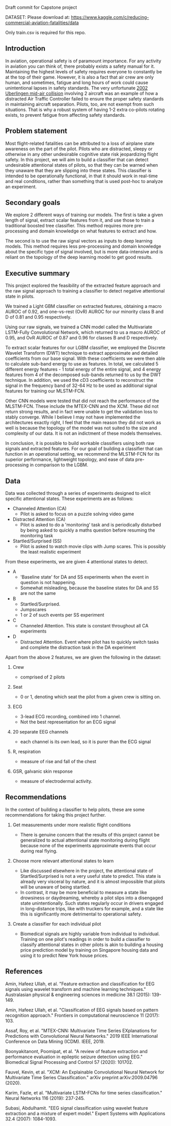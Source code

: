 Draft commit for Capstone project

DATASET:
Please download at: https://www.kaggle.com/c/reducing-commercial-aviation-fatalities/data

Only train.csv is required for this repo.

## Introduction
In aviation, operational safety is of paramount importance. For any activity in aviation you can think of, there probably exists a safety manual for it. Maintaining the highest levels of safety requires everyone to constantly be at the top of their game. However, it is also a fact that air crew are only human, and sometimes, fatigue and long hours of work could cause unintentional lapses in safety standards. The very unfortunate [2002 Uberlingen mid-air collision](https://www.skybrary.aero/index.php/T154_/_B752,_en-route,_Uberlingen_Germany,_2002) involving 2 aircraft was an example of how a distracted Air Traffic Controller failed to ensure the proper safety standards in maintaining aircraft separation. Pilots, too, are not exempt from such situations. That is why a robust system of having 1-2 extra co-pilots rotating exists, to prevent fatigue from affecting safety standards.

## Problem statement
Most flight-related fatalities can be attributed to a loss of airplane state awareness on the part of the pilot. Pilots who are distracted, sleepy or otherwise in any other undesirable cognitive state risk jeopardizing flight safety. In this project, we will aim to build a classifier that can detect undesirable attentional states of pilots, so that they can be warned when they unaware that they are slipping into these states. This classifier is intended to be operationally functional, in that it should work in real-time and real conditions, rather than something that is used post-hoc to analyze an experiment.

## Secondary goals
We explore 2 different ways of training our models. The first is take a given length of signal, extract scalar features from it, and use those to train a traditional boosted tree classifier. This method requires more pre-processing and domain knowledge on what features to extract and how.

The second is to use the raw signal vectors as inputs to deep learning models. This method requires less pre-processing and domain knowledge about the specific type of signal involved, but is more data-intensive and is reliant on the topology of the deep learning model to get good results.

## Executive summary

This project explored the feasibility of the extracted feature approach and the raw signal approach to training a classifier to detect negative attentional state in pilots.

We trained a Light GBM classifier on extracted features, obtaining a macro AUROC of 0.92, and one-vs-rest (OvR) AUROC for our minority class B and D of 0.81 and 0.95 respectively.

Using our raw signals, we trained a CNN model called the Multivariate LSTM-Fully Convolutional Network, which returned to us a macro AUROC of 0.95, and OvR AUROC of 0.87 and 0.96 for classes B and D respectively.

To extract scalar features for our LGBM classifier, we employed the Discrete Wavelet Transform (DWT) technique to extract approximate and detailed coefficients from our base signal. With these coefficients we were then able to calculate sub-band energy to use as features. In total, we calculated 5 different energy features - 1 total energy of the entire signal, and 4 energy features from 4 of the decomposed sub-bands returned to us by the DWT technique. In addition, we used the cD3 coefficients to reconstruct the signal in the frequency band of 32-64 Hz to be used as additional signal features for training our MLSTM-FCN.

Other CNN models were tested that did not reach the performance of the MLSTM-FCN. These include the MTEX-CNN and the XCM. These did not return strong results, and in fact were unable to get the validation loss to stably converge. While I believe I may not have implemented the architectures exactly right, I feel that the main reason they did not work as well is because the topology of the model was not suited to the size and complexity of our data. It is not an indictment of these models themselves.

In conclusion, it is possible to build workable classifiers using both raw signals and extracted features. For our goal of building a classifier that can function in an operational setting, we recommend the MLSTM-FCN for its superior performance, lightweight topology, and ease of data pre-processing in comparison to the LGBM.

## Data
Data was collected through a series of experiments designed to elicit specific attentional states. These experiments are as follows:

- Channeled Attention (CA)
    - Pilot is asked to focus on a puzzle solving video game
- Distracted Attention (CA)
    - Pilot is asked to do a 'monitoring' task and is periodically disturbed by being asked to quickly a maths question before resuming the monitoring task
- Startled/Surprised (SS)
    - Pilot is asked to watch movie clips with Jump scares. This is possibly the least realistic experiment

From these experiments, we are given 4 attentional states to detect.
- A
    - 'Baseline state' for DA and SS experiments when the event in question is not happening.
    - Somewhat misleading, because the baseline states for DA and SS are not the same
- B
    - Startled/Surprised.
    - Jumpscares
    - 1 or 2 of such events per SS experiment
- C
    - Channeled Attention. This state is constant throughout all CA experiments
- D
    - Distracted Attention. Event where pilot has to quickly switch tasks and complete the distraction task in the DA experiment

Apart from the above 2 features, we are given the following in the dataset:

1. Crew
    - comprised of 2 pilots
2. Seat
    - 0 or 1, denoting which seat the pilot from a given crew is sitting on.

3. ECG
    - 3-lead ECG recording, combined into 1 channel.
    - Not the best representation for an ECG signal
4. 20 separate EEG channels
    - each channel is its own lead, so it is purer than the ECG signal
5. R, respiration
    - measure of rise and fall of the chest
6. GSR, galvanic skin response
    - measure of electrodermal activity.

## Recommendations
In the context of building a classifier to help pilots, these are some  recommendations for taking this project further.

1. Get measurements under more realistic flight conditions
    - There is genuine concern that the results of this project cannot be generalized to actual attentional state monitoring during flight because none of the experiments approximate events that occur during real flying.


2. Choose more relevant attentional states to learn
    - Like discussed elsewhere in the project, the attentional state of Startled/Surprised is not a very useful state to predict. This state is already very visceral by nature, and it is almost impossible that pilots will be unaware of being startled.
    - In contrast, it may be more beneficial to measure a state like drowsiness or daydreaming, whereby a pilot slips into a disengaged state unintentionally. Such states regularly occur in drivers engaged in long-distance trips, like with truckers for example, and a state like this is significantly more detrimental to operational safety.


3. Create a classifier for each individual pilot
    - Biomedical signals are highly variable from individual to individual. Training on one pilot's readings in order to build a classifier to classify attentional states in other pilots is akin to building a housing price prediction model by training on Singapore housing data and using it to predict New York house prices.

## References

Amin, Hafeez Ullah, et al. "Feature extraction and classification for EEG signals using wavelet transform and machine learning techniques." Australasian physical & engineering sciences in medicine 38.1 (2015): 139-149.

Amin, Hafeez Ullah, et al. "Classification of EEG signals based on pattern recognition approach." Frontiers in computational neuroscience 11 (2017): 103.

Assaf, Roy, et al. "MTEX-CNN: Multivariate Time Series EXplanations for Predictions with Convolutional Neural Networks." 2019 IEEE International Conference on Data Mining (ICDM). IEEE, 2019.

Boonyakitanont, Poomipat, et al. "A review of feature extraction and performance evaluation in epileptic seizure detection using EEG." Biomedical Signal Processing and Control 57 (2020): 101702.

Fauvel, Kevin, et al. "XCM: An Explainable Convolutional Neural Network for Multivariate Time Series Classification." arXiv preprint arXiv:2009.04796 (2020).

Karim, Fazle, et al. "Multivariate LSTM-FCNs for time series classification." Neural Networks 116 (2019): 237-245.

Subasi, Abdulhamit. "EEG signal classification using wavelet feature extraction and a mixture of expert model." Expert Systems with Applications 32.4 (2007): 1084-1093.
